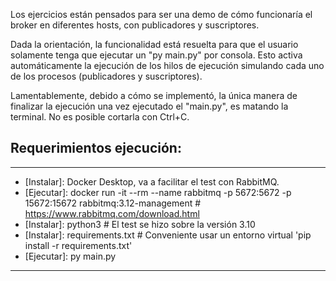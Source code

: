 Los ejercicios están pensados para ser una demo de cómo funcionaría el broker en diferentes hosts, con publicadores y suscriptores.


Dada la orientación, la funcionalidad está resuelta para que el usuario solamente tenga que ejecutar un "py main.py" por consola. Esto activa automáticamente la ejecución de los hilos de ejecución simulando cada uno de los procesos (publicadores y suscriptores).


Lamentablemente, debido a cómo se implementó, la única manera de finalizar la ejecución una vez ejecutado el "main.py", es matando la terminal. No es posible cortarla con Ctrl+C.


## Requerimientos ejecución:
***
* [Instalar]: Docker Desktop, va a facilitar el test con RabbitMQ.
* [Ejecutar]: docker run -it --rm --name rabbitmq -p 5672:5672 -p 15672:15672 rabbitmq:3.12-management # https://www.rabbitmq.com/download.html 
* [Instalar]: python3 # El test se hizo sobre la versión 3.10
* [Instalar]: requirements.txt # Conveniente usar un entorno virtual 'pip install -r requirements.txt'
* [Ejecutar]: py main.py
***
